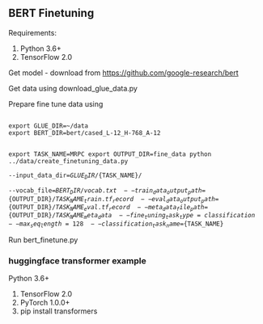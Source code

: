 ## BERT Finetuning

Requirements:

1. Python 3.6+
2. TensorFlow 2.0

Get model - download from https://github.com/google-research/bert

Get data using download_glue_data.py

Prepare fine tune data using

<code>
export GLUE_DIR=~/data
export BERT_DIR=bert/cased_L-12_H-768_A-12

export TASK_NAME=MRPC
export OUTPUT_DIR=fine_data
python ../data/create_finetuning_data.py \
 --input_data_dir=${GLUE_DIR}/${TASK_NAME}/ \
 --vocab_file=${BERT_DIR}/vocab.txt \
 --train_data_output_path=${OUTPUT_DIR}/${TASK_NAME}_train.tf_record \
 --eval_data_output_path=${OUTPUT_DIR}/${TASK_NAME}_eval.tf_record \
 --meta_data_file_path=${OUTPUT_DIR}/${TASK_NAME}_meta_data \
 --fine_tuning_task_type=classification --max_seq_length=128 \
 --classification_task_name=${TASK_NAME}
</code>

Run bert_finetune.py

### huggingface transformer example

Python 3.6+

1. TensorFlow 2.0
2. PyTorch 1.0.0+
3. pip install transformers

